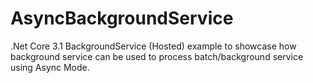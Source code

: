 # AsyncBackgroundService
.Net Core 3.1 BackgroundService (Hosted) example to showcase how background service can be used to process batch/background service using Async Mode.
